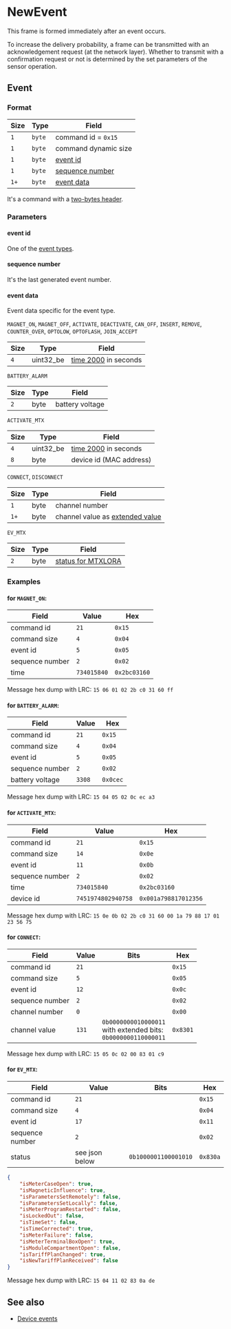 # NewEvent

This frame is formed immediately after an event occurs.

To increase the delivery probability, a frame can be transmitted with an acknowledgement request (at the network layer).
Whether to transmit with a confirmation request or not is determined by the set parameters of the sensor operation.


## Event

### Format

| Size | Type   | Field                               |
| ---- | ------ | ----------------------------------- |
| `1`  | `byte` | command id = `0x15`                 |
| `1`  | `byte` | command dynamic size                |
| `1`  | `byte` | [event id](#event-id)               |
| `1`  | `byte` | [sequence number](#sequence-number) |
| `1+` | `byte` | [event data](#event-data)           |

It's a command with a [two-bytes header](../../message.md#command-with-a-two-bytes-header).

### Parameters

#### **event id**

One of the [event types](../../basics.md#device-events).

#### **sequence number**

It's the last generated event number.

#### **event data**

Event data specific for the event type.

`MAGNET_ON`, `MAGNET_OFF`, `ACTIVATE`, `DEACTIVATE`, `CAN_OFF`, `INSERT`, `REMOVE`, `COUNTER_OVER`, `OPTOLOW`, `OPTOFLASH`, `JOIN_ACCEPT`

| Size | Type      | Field                                            |
| ---- | --------- | ------------------------------------------------ |
| `4`  | uint32_be | [time 2000](../../types.md#time-2000) in seconds |

`BATTERY_ALARM`

| Size | Type | Field           |
| ---- | ---- | --------------- |
| `2`  | byte | battery voltage |

`ACTIVATE_MTX`

| Size | Type      | Field                                            |
| ---- | --------- | ------------------------------------------------ |
| `4`  | uint32_be | [time 2000](../../types.md#time-2000) in seconds |
| `8`  | byte      | device id (MAC address)                          |

`CONNECT`, `DISCONNECT`

| Size | Type | Field                                                            |
| ---- | ---- | ---------------------------------------------------------------- |
| `1`  | byte | channel number                                                   |
| `1+` | byte | channel value as [extended value](../../types.md#extended-value) |

`EV_MTX`

| Size | Type | Field                                                            |
| ---- | ---- | ---------------------------------------------------------------- |
| `2`  | byte | [status for MTXLORA](./LastEvent.md#for-mtxlora-devices-2-bytes) |

### Examples

#### for `MAGNET_ON`:

| Field           | Value       | Hex          |
| --------------- | ----------- | ------------ |
| command id      | `21`        | `0x15`       |
| command size    | `4`         | `0x04`       |
| event id        | `5`         | `0x05`       |
| sequence number | `2`         | `0x02`       |
| time            | `734015840` | `0x2bc03160` |

Message hex dump with LRC: `15 06 01 02 2b c0 31 60 ff`

#### for `BATTERY_ALARM`:

| Field           | Value  | Hex      |
| --------------- | ------ | -------- |
| command id      | `21`   | `0x15`   |
| command size    | `4`    | `0x04`   |
| event id        | `5`    | `0x05`   |
| sequence number | `2`    | `0x02`   |
| battery voltage | `3308` | `0x0cec` |

Message hex dump with LRC: `15 04 05 02 0c ec a3`

#### for `ACTIVATE_MTX`:

| Field           | Value              | Hex                  |
| --------------- | ------------------ | -------------------- |
| command id      | `21`               | `0x15`               |
| command size    | `14`               | `0x0e`               |
| event id        | `11`               | `0x0b`               |
| sequence number | `2`                | `0x02`               |
| time            | `734015840`        | `0x2bc03160`         |
| device id       | `7451974802940758` | `0x001a798817012356` |

Message hex dump with LRC: `15 0e 0b 02 2b c0 31 60 00 1a 79 88 17 01 23 56 75`

#### for `CONNECT`:

| Field           | Value | Bits                                                                    | Hex      |
| --------------- | ----- | ----------------------------------------------------------------------- | -------- |
| command id      | `21`  |                                                                         | `0x15`   |
| command size    | `5`   |                                                                         | `0x05`   |
| event id        | `12`  |                                                                         | `0x0c`   |
| sequence number | `2`   |                                                                         | `0x02`   |
| channel number  | `0`   |                                                                         | `0x00`   |
| channel value   | `131` | `0b0000000010000011` <br> with extended bits: <br> `0b0000000110000011` | `0x8301` |

Message hex dump with LRC: `15 05 0c 02 00 83 01 c9`


#### for `EV_MTX`:

| Field           | Value          | Bits                 | Hex      |
| --------------- | -------------- | -------------------- | -------- |
| command id      | `21`           |                      | `0x15`   |
| command size    | `4`            |                      | `0x04`   |
| event id        | `17`           |                      | `0x11`   |
| sequence number | `2`            |                      | `0x02`   |
| status          | see json below | `0b1000001100001010` | `0x830a` |

```json
{
    "isMeterCaseOpen": true,
    "isMagneticInfluence": true,
    "isParametersSetRemotely": false,
    "isParametersSetLocally": false,
    "isMeterProgramRestarted": false,
    "isLockedOut": false,
    "isTimeSet": false,
    "isTimeCorrected": true,
    "isMeterFailure": false,
    "isMeterTerminalBoxOpen": true,
    "isModuleCompartmentOpen": false,
    "isTariffPlanChanged": true,
    "isNewTariffPlanReceived": false
}
```

Message hex dump with LRC: `15 04 11 02 83 0a de`


## See also

* [Device events](../../basics.md#device-events)
